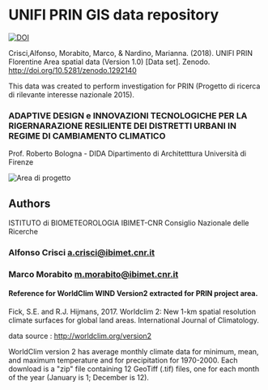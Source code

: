 # UNIFI PRIN GIS data repository
[![DOI](https://zenodo.org/badge/110268528.svg)](https://zenodo.org/badge/latestdoi/110268528)

Crisci,Alfonso, Morabito, Marco, & Nardino, Marianna. (2018). UNIFI PRIN Florentine Area spatial data (Version 1.0) [Data set]. Zenodo. http://doi.org/10.5281/zenodo.1292140

This data was created to perform investigation for PRIN (Progetto di ricerca di rilevante interesse nazionale 2015). 

### ADAPTIVE DESIGN e INNOVAZIONI TECNOLOGICHE PER LA RIGERNARAZIONE RESILIENTE DEI DISTRETTI URBANI IN REGIME DI CAMBIAMENTO CLIMATICO

 Prof. Roberto Bologna -  DIDA  Dipartimento di Architetttura Università di Firenze

![Area di progetto](Area_PRIN.jpg)



## Authors

ISTITUTO di BIOMETEOROLOGIA IBIMET-CNR Consiglio Nazionale delle Ricerche

   
### Alfonso Crisci a.crisci@ibimet.cnr.it

### Marco Morabito m.morabito@ibimet.cnr.it


#### Reference for WorldClim WIND Version2 extracted for PRIN project area.

Fick, S.E. and R.J. Hijmans, 2017. Worldclim 2: New 1-km spatial resolution climate surfaces for global land areas. International Journal of Climatology.

data source : http://worldclim.org/version2

WorldClim version 2 has average monthly climate data for minimum, mean, and maximum temperature and for precipitation for 1970-2000.
Each download is a "zip" file containing 12 GeoTiff (.tif) files, one for each month of the year (January is 1; December is 12).
